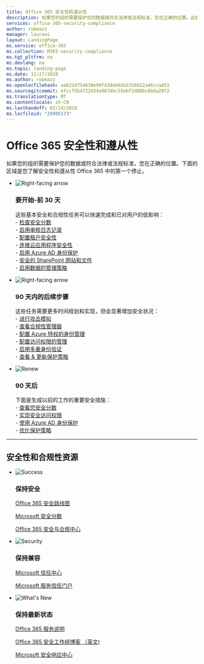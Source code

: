 ```yaml
---
title: Office 365 安全性和遵从性
description: 如果您的组织需要保护您的数据或符合法律或法规标准，您在正确的位置。此处可以了解有关安全性和 Office 365 中的合规性
services: office-365-security-compliance
author: robmazz
manager: laurawi
layout: LandingPage
ms.service: office-365
ms.collection: M365-security-compliance
ms.tgt_pltfrm: na
ms.devlang: na
ms.topic: landing-page
ms.date: 12/27/2018
ms.author: robmazz
ms.openlocfilehash: aa6224754830e99f43deb8da5326622a46ccad51
ms.sourcegitcommit: efccf5b4f22d34a9674bc55ebf3d88bc8bda2972
ms.translationtype: MT
ms.contentlocale: zh-CN
ms.lasthandoff: 02/14/2019
ms.locfileid: "29995173"
---
```

# <a name="office-365-security-and-compliance"></a>Office 365 安全性和遵从性

如果您的组织需要保护您的数据或符合法律或法规标准，您在正确的位置。下面的区域是您了解安全性和遵从性 Office 365 中的第一个停止。

<ul class="cardsF panelContent">
    <li>
        <div class="cardSize">
            <div class="cardPadding">
                <div class="card">
                    <div class="cardImageOuter">
                        <div class="cardImage">
                            <img src="https://docs.microsoft.com/office/media/icons/caret-right-blue.svg" alt="Right-facing arrow" />
                        </div>
                    </div>
                    <div class="cardText">
                        <h3>要开始-前 30 天</h3>
                <p>这些基本安全和合规性任务可以快速完成和已对用户的低影响： <br> - <a href="office-365-secure-score.md" target="_blank">检查安全分数</a> <br> - <a href="search-the-audit-log-in-security-and-compliance.md">启用审核日志记录</a> <br> - <a href="tenant-wide-setup-for-increased-security.md">配置租户安全性</a> <br> - <a href="https://docs.microsoft.com/cloud-app-security/connect-office-365-to-microsoft-cloud-app-security">连接云应用程序安全性</a> <br> - <a href="https://docs.microsoft.com/azure/active-directory/active-directory-identityprotection-enable">启用 Azure AD 身份保护</a> <br> - <a href="https://docs.microsoft.com/office365/enterprise/secure-sharepoint-online-sites-and-files">安全的 SharePoint 网站和文件</a> <br> - <a href="configure-supervision-policies.md">启用数据的管理策略</a> </p>
                    </div>
                </div>
            </div>
        </div>
    </li>
    <li>
        <div class="cardSize">
            <div class="cardPadding">
                <div class="card">
                    <div class="cardImageOuter">
                        <div class="cardImage">
                            <img src="https://docs.microsoft.com/office/media/icons/caret-right-blue.svg" alt="Right-facing arrow" />
                        </div>
                    </div>
                    <div class="cardText">
                        <h3>90 天内的后续步骤</h3>
                        <p>这些任务需要更多时间规划和实现，但会显著增加安全状况： <br> - <a href="attack-simulator.md">进行攻击模拟</a> <br> - <a href="meet-data-protection-and-regulatory-reqs-using-microsoft-cloud.md">查看合规性管理器</a> <br> - <a href="https://docs.microsoft.com/azure/active-directory/privileged-identity-management/pim-configure">配置 Azure 特权的身份管理</a> <br> - <a href="privileged-access-management-configuration.md">配置访问权限的管理</a>  <br> - <a href="https://docs.microsoft.com/azure/active-directory/authentication/concept-mfa-howitworks">启用多重身份验证</a> <br> - <a href="protect-against-threats.md">查看 & 更新保护策略</a> </p>
                    </div>
                </div>
            </div>
        </div>
    </li>
    <li>
        <div class="cardSize">
            <div class="cardPadding">
                <div class="card">
                    <div class="cardImageOuter">
                        <div class="cardImage">
                            <img src="https://docs.microsoft.com/office/media/icons/renew.svg" alt="Renew" />
                        </div>
                    </div>
                    <div class="cardText">
                        <h3>90 天后</h3>
                        <p>下面是生成以前的工作的重要安全措施：<br>
                        - <a href="office-365-secure-score.md" target="_blank">查看您安全分数</a><br>
                        - <a href="https://docs.microsoft.com/windows-server/identity/securing-privileged-access/securing-privileged-access">实现安全访问权限</a><br>
                        - <a href="https://docs.microsoft.com/azure/active-directory/active-directory-identityprotection">使用 Azure AD 身份保护</a><br>
                        - <a href="protect-against-threats.md">优化保护策略</a><br></p>
                    </div>
                </div>
            </div>
        </div>
    </li>
</ul>

<hr>
<h2>安全性和合规性资源</h2>

<ul class="panelContent cardsF">
    <li>
        <div class="cardSize">
            <div class="cardPadding">
                <div class="card">
                    <div class="cardImageOuter">
                        <div class="cardImage">
                            <img src="https://docs.microsoft.com/office/media/icons/success-blue.svg" alt="Success" data-linktype="external">
                        </div>
                    </div>
                    <div class="cardText">
                        <h3>保持安全</h3>
                        <p><a href="security-roadmap.md">Office 365 安全路线图</a></p>
                        <p><a href="office-365-secure-score.md" target="_blank">Microsoft 安全分数</a></p>
                        <p><a href="https://protection.office.com" target="_blank">Office 365 安全与合规中心</a></p>
                    </div>
                </div>
            </div>
        </div>
    </li>
    <li>
        <div class="cardSize">
            <div class="cardPadding">
                <div class="card">
                    <div class="cardImageOuter">
                        <div class="cardImage">
                            <img src="https://docs.microsoft.com/office/media/icons/security-blue.svg" alt="Security" data-linktype="external">
                        </div>
                    </div>
                    <div class="cardText">
                        <h3>保持兼容</h3>
                        <p><a href="https://www.microsoft.com/trustcenter" target="_blank">Microsoft 信任中心</a></p>
                        <p><a href="https://servicetrust.microsoft.com" target="_blank">Microsoft 服务信任门户</a></p>
                    </div>
                </div>
            </div>
        </div>
    </li>
    <li>
        <div class="cardSize">
            <div class="cardPadding">
                <div class="card">
                    <div class="cardImageOuter">
                        <div class="cardImage">
                            <img src="https://docs.microsoft.com/office/media/icons/whats-new-megaphone-blue.svg" alt="What's New" data-linktype="external">
                        </div>
                    </div>
                    <div class="cardText">
                        <h3>保持最新状态</h3>
                        <p><a href="https://docs.microsoft.com/office365/servicedescriptions/office-365-service-descriptions-technet-library" target="_blank">Office 365 服务说明</a></p>
                        <p><a href="https://blogs.technet.microsoft.com/office365security" target="_blank">Office 365 安全工作组博客 （英文)</a></p>
                        <p><a href="https://www.microsoft.com/msrc" target="_blank">Microsoft 安全响应中心</a></p>
                    </div>
                </div>
            </div>
        </div>
    </li>
</ul>